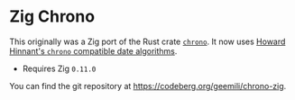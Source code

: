 # Zig Chrono

This originally was a Zig port of the Rust crate [`chrono`][]. It now uses [Howard Hinnant's `chrono`
compatible date algorithms][date_algorithms]. 

- Requires Zig `0.11.0`

[`chrono`]: https://github.com/chronotope/chrono
[date_algorithms]: https://howardhinnant.github.io/date_algorithms.html

You can find the git repository at <https://codeberg.org/geemili/chrono-zig>.

